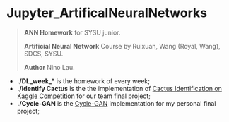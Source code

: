 # Jupyter_ArtificalNeuralNetworks



> **ANN Homework** for SYSU junior.
>
> **Artificial Neural Network** Course by Ruixuan, Wang (Royal, Wang), SDCS, SYSU.
>
> **Author** Nino Lau.



- **./DL_week_\*** is the homework of every week;
- **./Identify Cactus** is the the implementation of [Cactus Identification on Kaggle Competition](https://www.kaggle.com/c/aerial-cactus-identification) for our team final project;
- **./Cycle-GAN** is the [Cycle-GAN](https://arxiv.org/pdf/1703.10593.pdf) implementation for my personal final project;